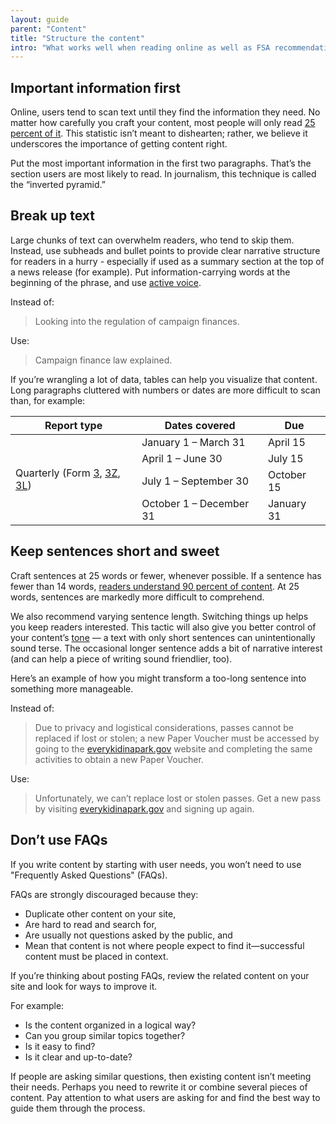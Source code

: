 ```yaml
---
layout: guide
parent: "Content"
title: "Structure the content"
intro: "What works well when reading online as well as FSA recommendations on ways to keep online readers in mind when writing and editing."
---
```


## Important information first

Online, users tend to scan text until they find the information they need. No matter how carefully you craft your content, most people will only read [25 percent of it](https://www.nngroup.com/articles/website-reading/). This statistic isn’t meant to dishearten; rather, we believe it underscores the importance of getting content right.

Put the most important information in the first two paragraphs. That’s the section users are most likely to read. In journalism, this technique is called the “inverted pyramid.”

## Break up text

Large chunks of text can overwhelm readers, who tend to skip them. Instead, use subheads and bullet points to provide clear narrative structure for readers in a hurry - especially if used as a summary section at the top of a news release (for example). Put information-carrying words at the beginning of the phrase, and use  [active voice](guides/content/active-voice).

Instead of:

> Looking into the regulation of campaign finances.

Use:

> Campaign finance law explained.

If you’re wrangling a lot of data, tables can help you visualize that content. Long paragraphs cluttered with numbers or dates are more difficult to scan than, for example:

<table>
    <thead>
        <tr>
            <th>Report type</th>
            <th>Dates covered</th>
            <th>Due</th>
        </tr>
    </thead>
    <tbody>
        <tr>
            <td rowspan="4">Quarterly (Form <a href="http://www.fec.gov/pdf/forms/fecfrm3i.pdf">3</a>, <a href="http://www.fec.gov/pdf/forms/fecfrm3i.pdf#page=19">3Z</a>, <a href="http://www.fec.gov/pdf/forms/fecfrm3li.pdf">3L</a>)</td>
            <td>January 1 – March 31</td>
            <td>April 15</td>
        </tr>
        <tr>
            <td>April 1 – June 30</td>
            <td>July 15</td>
        </tr>
        <tr>
            <td>July 1 – September 30</td>
            <td>October 15</td>
        </tr>
        <tr>
            <td>October 1 – December 31</td>
            <td>January 31</td>
        </tr>
    </tbody>
</table>

## Keep sentences short and sweet

Craft sentences at 25 words or fewer, whenever possible. If a sentence has fewer than 14 words, [readers understand 90 percent of content](http://comprehension.prsa.org/?p=217). At 25 words, sentences are markedly more difficult to comprehend.

We also recommend varying sentence length. Switching things up helps you keep readers interested. This tactic will also give you better control of your content’s [tone](guides/content/voice-and-tone) — a text with only short sentences can unintentionally sound terse. The occasional longer sentence adds a bit of narrative interest (and can help a piece of writing sound friendlier, too).

Here’s an example of how you might transform a too-long sentence into something more manageable.

Instead of:

> Due to privacy and logistical considerations, passes cannot be replaced if lost or stolen; a new Paper Voucher must be accessed by going to the [everykidinapark.gov](https://everykidinapark.gov/) website and completing the same activities to obtain a new Paper Voucher.

Use:

> Unfortunately, we can’t replace lost or stolen passes. Get a new pass by visiting [everykidinapark.gov](https://everykidinapark.gov/) and signing up again.

## Don’t use FAQs

If you write content by starting with user needs, you won’t need to use "Frequently Asked Questions" (FAQs).

FAQs are strongly discouraged because they:

* Duplicate other content on your site,
* Are hard to read and search for,
* Are usually not questions asked by the public, and
* Mean that content is not where people expect to find it—successful content must be placed in context.

If you’re thinking about posting FAQs, review the related content on your site and look for ways to improve it.

For example:

* Is the content organized in a logical way?
* Can you group similar topics together?
* Is it easy to find?
* Is it clear and up-to-date?

If people are asking similar questions, then existing content isn’t meeting their needs. Perhaps you need to rewrite it or combine several pieces of content. Pay attention to what users are asking for and find the best way to guide them through the process.
